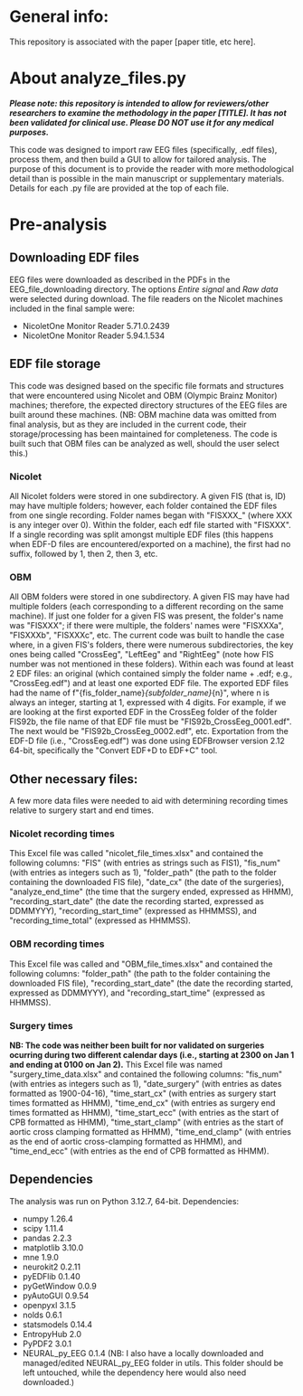 # General info:
This repository is associated with the paper [paper title, etc here].

# About analyze_files.py
***Please note: this repository is intended to allow for reviewers/other researchers to examine the methodology in the paper [TITLE]. It has not been validated for clinical use. Please DO NOT use it for any medical purposes.***

This code was designed to import raw EEG files (specifically, .edf files), process them, and then build a GUI to allow for tailored analysis. The purpose of this document is to provide the reader with more methodological detail than is possible in the main manuscript or supplementary materials. Details for each .py file are provided at the top of each file.

# Pre-analysis
## Downloading EDF files
EEG files were downloaded as described in the PDFs in the EEG_file_downloading directory. The options _Entire signal_ and _Raw data_ were selected during download. The file readers on the Nicolet machines included in the final sample were:  
- NicoletOne Monitor Reader 5.71.0.2439
- NicoletOne Monitor Reader 5.94.1.534

## EDF file storage
This code was designed based on the specific file formats and structures that were encountered using Nicolet and OBM (Olympic Brainz Monitor) machines; therefore, the expected directory structures of the EEG files are built around these machines. (NB: OBM machine data was omitted from final analysis, but as they are included in the current code, their storage/processing has been maintained for completeness. The code is built such that OBM files can be analyzed as well, should the user select this.)

### Nicolet
All Nicolet folders were stored in one subdirectory. A given FIS (that is, ID) may have multiple folders; however, each folder contained the EDF files from one single recording. Folder names began with "FISXXX_" (where XXX is any integer over 0). Within the folder, each edf file started with "FISXXX". If a single recording was split amongst multiple EDF files (this happens when EDF-D files are encountered/exported on a machine), the first had no suffix, followed by 1, then 2, then 3, etc.

### OBM
All OBM folders were stored in one subdirectory. A given FIS may have had multiple folders (each corresponding to a different recording on the same machine). If just one folder for a given FIS was present, the folder's name was "FISXXX"; if there were multiple, the folders' names were "FISXXXa", "FISXXXb", "FISXXXc", etc. The current code was built to handle the case where, in a given FIS's folders, there were numerous subdirectories, the key ones being called "CrossEeg", "LeftEeg" and "RightEeg" (note how FIS number was not mentioned in these folders). Within each was found at least 2 EDF files: an original (which contained simply the folder name + .edf; e.g., "CrossEeg.edf") and at least one exported EDF file. The exported EDF files had the name of f"{fis_folder_name}_{subfolder_name}_{n}", where n is always an integer, starting at 1, expressed with 4 digits. For example, if we are looking at the first exported EDF in the CrossEeg folder of the folder FIS92b, the file name of that EDF file must be "FIS92b_CrossEeg_0001.edf". The next would be "FIS92b_CrossEeg_0002.edf", etc. Exportation from the EDF-D file (i.e., "CrossEeg.edf") was done using EDFBrowser version 2.12 64-bit, specifically the "Convert EDF+D to EDF+C" tool.

## Other necessary files:
A few more data files were needed to aid with determining recording times relative to surgery start and end times.
### Nicolet recording times
This Excel file was called "nicolet_file_times.xlsx" and contained the following columns: "FIS" (with entries as strings such as FIS1), "fis_num" (with entries as integers such as 1), "folder_path" (the path to the folder containing the downloaded FIS file), "date_cx" (the date of the surgeries), "analyze_end_time" (the time that the surgery ended, expressed as HHMM), "recording_start_date" (the date the recording started, expressed as DDMMYYY), "recording_start_time" (expressed as HHMMSS), and "recording_time_total" (expressed as HHMMSS).
### OBM recording times
This Excel file was called and "OBM_file_times.xlsx" and contained the following columns: "folder_path" (the path to the folder containing the downloaded FIS file), "recording_start_date" (the date the recording started, expressed as DDMMYYY), and "recording_start_time" (expressed as HHMMSS).
### Surgery times
**NB: The code was neither been built for nor validated on surgeries ocurring during two different calendar days (i.e., starting at 2300 on Jan 1 and ending at 0100 on Jan 2).**
This Excel file was named "surgery_time_data.xlsx" and contained the following columns: "fis_num" (with entries as integers such as 1), "date_surgery" (with entries as dates formatted as 1900-04-16), "time_start_cx" (with entries as surgery start times formatted as HHMM), "time_end_cx" (with entries as surgery end times formatted as HHMM), "time_start_ecc" (with entries as the start of CPB formatted as HHMM), "time_start_clamp" (with entries as the start of aortic cross clamping formatted as HHMM), "time_end_clamp" (with entries as the end of aortic cross-clamping formatted as HHMM), and "time_end_ecc" (with entries as the end of CPB formatted as HHMM).

## Dependencies
The analysis was run on Python 3.12.7, 64-bit. 
Dependencies:
 - numpy 1.26.4
 - scipy 1.11.4
 - pandas 2.2.3
 - matplotlib 3.10.0
 - mne 1.9.0
 - neurokit2 0.2.11
 - pyEDFlib 0.1.40
 - pyGetWindow 0.0.9
 - pyAutoGUI 0.9.54
 - openpyxl 3.1.5
 - nolds 0.6.1
 - statsmodels 0.14.4
 - EntropyHub 2.0
 - PyPDF2 3.0.1
 - NEURAL_py_EEG 0.1.4 (NB: I also have a locally downloaded and managed/edited NEURAL_py_EEG folder in utils. This folder should be left untouched, while the dependency here would also need downloaded.)

